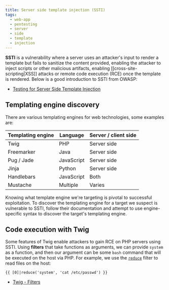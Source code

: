 ```yaml
---
title: Server side template injection (SSTI)
tags:
  - web-app
  - pentesting
  - server
  - side
  - template
  - injection
---
```


**SSTI** is a vulnerability where a server uses an attacker's input to render a template but fails
to sanitize the content provided, enabling the attacker to inject scripts or other malicious
artifacts, enabling [[cross-site-scripting|XSS]] attacks or remote code execution (RCE) once the
template is rendered. Below is a good introduction to SSTI from OWASP:

- [Testing for Server Side Template Injection](https://owasp.org/www-project-web-security-testing-guide/v41/4-Web_Application_Security_Testing/07-Input_Validation_Testing/18-Testing_for_Server_Side_Template_Injection)

## Templating engine discovery

There are various templating engines for web technologies, some examples are:

| Templating engine | Language   | Server / client side |
| ----------------- | ---------- | -------------------- |
| Twig              | PHP        | Server side          |
| Freemarker        | Java       | Server side          |
| Pug / Jade        | JavaScript | Server side          |
| Jinja             | Python     | Server side          |
| Handlebars        | JavaScript | Both                 |
| Mustache          | Multiple   | Varies               |

Knowing what template engine we're targeting is pivotal to successful exploitation. To discover the
templating engine for a target we suspect is vulnerable to SSTI, follow their documentation and
attempt to use engine-specific syntax to discover the target's templating engine.

## Code execution with Twig

Some features of Twig enable attackers to gain RCE on PHP servers using SSTI. Using **filters** that
take functions as arguments, we can provide `system` as a function, and then our argument can be
some `bash` command that will be executed on the host via PHP. For example, we use the
[`reduce`](https://twig.symfony.com/doc/3.x/filters/reduce.html) filter to read files on the host:

```twig
{{ [0]|reduce('system', 'cat /etc/passwd') }}
```

- [Twig - Filters](https://twig.symfony.com/doc/2.x/filters/index.html)
